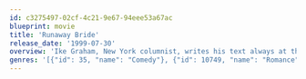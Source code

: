 ```yaml
---
id: c3275497-02cf-4c21-9e67-94eee53a67ac
blueprint: movie
title: 'Runaway Bride'
release_date: '1999-07-30'
overview: 'Ike Graham, New York columnist, writes his text always at the last minute. This time, a drunken man in his favourite bar tells Ike about Maggie Carpenter, a woman who always flees from her grooms in the last possible moment. Ike, who does not have the best opinion about females anyway, writes an offensive column without researching the subject thoroughly.'
genres: '[{"id": 35, "name": "Comedy"}, {"id": 10749, "name": "Romance"}]'
---
```

